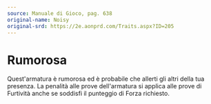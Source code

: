 ```yaml
---
source: Manuale di Gioco, pag. 638
original-name: Noisy
original-srd: https://2e.aonprd.com/Traits.aspx?ID=205
---
```


# Rumorosa

Quest'armatura è rumorosa ed è probabile che allerti gli altri della tua
presenza. La penalità alle prove dell'armatura si applica alle prove di
Furtività anche se soddisfi il punteggio di Forza richiesto.
